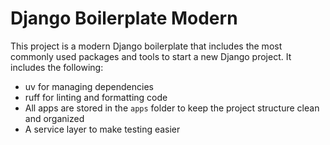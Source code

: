 # Django Boilerplate Modern

This project is a modern Django boilerplate that includes the most commonly used
packages and tools to start a new Django project. It includes the following:

*   uv for managing dependencies
*   ruff for linting and formatting code
*   All apps are stored in the `apps` folder to keep the project structure clean and
    organized
*   A service layer to make testing easier

